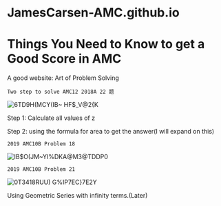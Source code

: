 # JamesCarsen-AMC.github.io

# Things You Need to Know to get a Good Score in AMC 
						
A good website: Art of Problem Solving


	Two step to solve AMC12 2018A 22 题
	
![6TD9H(MCY(IB~ HF$_V@2{K](https://user-images.githubusercontent.com/70703379/138619236-43d74856-3861-4442-b59d-7401cab4ea8b.png)
	
Step 1: Calculate all values of z
	
Step 2: using the formula for area to get the answer(I will expand on this)



	2019 AMC10B Problem 18
	
![IB$O(JM~YI%DKA@M3@TDDP0](https://user-images.githubusercontent.com/70703379/138622771-f6515d86-2349-47a3-b2f1-e546f21f4be7.png)


	2019 AMC10B Problem 21
	
![0T3418RUU) G%IP7EC}7E2Y](https://user-images.githubusercontent.com/70703379/138623711-aa49815d-c7bd-4bb0-847a-975d8e37aa46.png)

Using Geometric Series with infinity terms.(Later)
